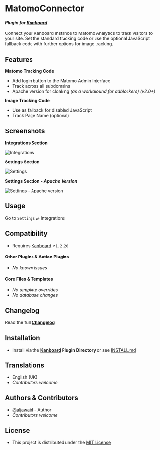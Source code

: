# MatomoConnector

#### _Plugin for [Kanboard](https://github.com/fguillot/kanboard "Kanboard - Kanban Project Management Software")_

Connect your Kanboard instance to Matomo Analytics to track visitors to your site. Set the standard tracking code or use the optional JavaScript fallback code with further options for image tracking.


Features
-------------
**Matomo Tracking Code**
- Add login button to the Matomo Admin Interface
- Track across all subdomains
- Apache version for cloaking _(as a workaround for adblockers)_ _(v2.0+)_

**Image Tracking Code**
- Use as fallback for disabled JavaScript
- Track Page Name (optional)


Screenshots
----------

**Integrations Section**  

![Integrations](../master/screenshot-integrations.png "Integrations Section")

**Settings Section**  

![Settings](../master/screenshot-settings.png "Plugin Settings")

**Settings Section - _Apache Version_**  

![Settings - Apache version](../master/screenshot-apache.png "Plugin Settings - Apache version")

Usage
-------------

Go to `Settings` &#10562; Integrations


Compatibility
-------------

- Requires [Kanboard](https://github.com/fguillot/kanboard "Kanboard - Kanban Project Management Software") ≥`1.2.20`

#### Other Plugins & Action Plugins
- _No known issues_
#### Core Files & Templates
- _No template overrides_
- _No database changes_


Changelog
---------

Read the full [**Changelog**](../master/changelog.md "See changes")
 

Installation
------------
- Install via the **[Kanboard](https://github.com/kanboard/kanboard "Kanboard - Kanban Project Management Software") Plugin Directory** or see [INSTALL.md](../master/INSTALL.md)


Translations
------------

- English (UK)
- _Contributors welcome_


Authors & Contributors
----------------------

- [@aljawaid](https://github.com/aljawaid) - Author
- _Contributors welcome_


License
-------
- This project is distributed under the [MIT License](../master/LICENSE "Read The MIT license")
